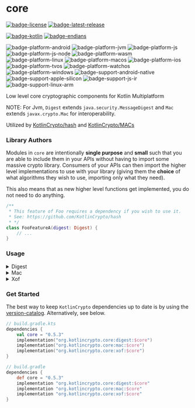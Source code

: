 # core
[![badge-license]][url-license]
[![badge-latest-release]][url-latest-release]

[![badge-kotlin]][url-kotlin]
[![badge-endians]][url-endians]

![badge-platform-android]
![badge-platform-jvm]
![badge-platform-js]
![badge-platform-js-node]
![badge-platform-wasm]
![badge-platform-linux]
![badge-platform-macos]
![badge-platform-ios]
![badge-platform-tvos]
![badge-platform-watchos]
![badge-platform-windows]
![badge-support-android-native]
![badge-support-apple-silicon]
![badge-support-js-ir]
![badge-support-linux-arm]

Low level core cryptographic components for Kotlin Multiplatform

NOTE: For Jvm, `Digest` extends `java.security.MessageDigest` and `Mac` extends `javax.crypto.Mac` 
for interoperability.

Utilized by [KotlinCrypto/hash][url-hash] and [KotlinCrypto/MACs][url-macs]

### Library Authors

Modules in `core` are intentionally **single purpose** and **small** such that you 
are able to include them in your APIs without having to import some massive crypto 
library. Consumers of your APIs can then import the higher level implementations 
to use with your library (giving them the **choice** of what algorithms they wish 
to use, importing only what they need).

This also means that as new higher level functions get implemented, you do not need 
to do anything.

```kotlin
/**
 * This feature of Foo requires a dependency if you wish to use it.
 * See: https://github.com/KotlinCrypto/hash
 * */
class FooFeatureA(digest: Digest) {
    // ...
}
```

### Usage

<details>
    <summary>Digest</summary>

```kotlin
// Using SHA256 from hash repo as an example
import org.kotlincrypto.hash.sha2.SHA256

fun main() {
    val digest = SHA256()
    val bytes = Random.Default.nextBytes(615)
    
    // Digest implements Algorithm
    println(digest.algorithm())
    
    // Digest implements Updatable
    digest.update(5.toByte())
    digest.update(bytes)
    digest.update(bytes, 10, 88)

    // Digest implements Resettable
    digest.reset()

    digest.update(bytes)

    // Digest implements Copyable
    val copy = digest.copy()

    val hash = digest.digest()
    val hash2 = copy.digest(bytes)
}
```

</details>

<details>
    <summary>Mac</summary>

```kotlin
// Using SecureRandom from the secure-random repo as an example
import org.kotlincrypto.SecureRandom
// Using HmacSHA3_256 from the MACs repo as an example
import org.kotlincrypto.macs.hmac.sha3.HmacSHA3_256

fun main() {
    val key = SecureRandom().nextBytesOf(100)
    val mac = HmacSHA3_256(key)
    val bytes = Random.Default.nextBytes(615)

    // Mac implements Algorithm
    println(mac.algorithm())

    // Mac implements Updatable
    mac.update(5.toByte())
    mac.update(bytes)
    mac.update(bytes, 10, 88)

    // Mac implements Resettable
    mac.reset()

    mac.update(bytes)

    // Mac implements Copyable
    val copy = mac.copy()

    val hash = mac.doFinal()
    val hash2 = copy.doFinal(bytes)
}
```

</details>

<details>
    <summary>Xof</summary>

`XOF`s (i.e. [Extendable-Output Functions][url-pub-xof]) were introduced with `SHA3`.

`XOF`s are very similar to `Digest` and `Mac` except that instead of calling `digest()` 
or `doFinal()`, which returns a fixed size `ByteArray`, their output size can be variable 
in length.

As such, [KotlinCrypto][url-kotlin-crypto] takes the approach of making them distinctly 
different from those types, while implementing the same interfaces (`Algorithm`, `Copyable`, 
`Resettable`, `Updatable`).

Output for an `Xof` is done by reading, instead.

```kotlin
// Using SHAKE128 from hash repo as an example
import org.kotlincrypto.hash.sha3.SHAKE128

fun main() {
    val xof: Xof<SHAKE128> = SHAKE128.xOf()
    val bytes = Random.Default.nextBytes(615)

    // Xof implements Algorithm
    println(xof.algorithm())

    // Xof implements Updatable
    xof.update(5.toByte())
    xof.update(bytes)
    xof.update(bytes, 10, 88)

    // Xof implements Resettable
    xof.reset()

    xof.update(bytes)

    // Xof implements Copyable
    xof.copy()

    val out1 = ByteArray(100)
    val out2 = ByteArray(12345)

    // Use produces a Reader which auto-closes when your action finishes.
    // Reader is using a snapshot of the Xof state (thus the
    // optional argument to resetXof with a default of true).
    xof.use(resetXof = false) { read(out1, 0, out1.size); read(out2) }

    val out3 = ByteArray(out1.size)
    val out4 = ByteArray(out2.size)

    // Can also create a Reader that won't auto-close
    val reader = xof.reader(resetXof = false)
    reader.read(out3)
    reader.read(out4)
    reader.close()

    try {
        // The Reader has been closed and will throw
        // exception when trying to read from again.
        reader.use { read(out4) }
    } catch (e: IllegalStateException) {
        e.printStackTrace()
    }

    // Contents are the same because Reader uses
    // a snapshot of Xof, which was not updated
    // between production of Readers.
    assertContentEquals(out1 + out2, out3 + out4)

    // Still able to update Xof, independent of the production
    // and usage of Readers.
    xof.update(10.toByte())
    xof.use { read(out3); read(out4) }

    try {
        assertContentEquals(out1 + out2, out3 + out4)
        throw IllegalStateException()
    } catch (_: AssertionError) {
        // pass
    }
}
```

</details>

### Get Started

The best way to keep `KotlinCrypto` dependencies up to date is by using the 
[version-catalog][url-version-catalog]. Alternatively, see below.

<!-- TAG_VERSION -->

```kotlin
// build.gradle.kts
dependencies {
    val core = "0.5.3"
    implementation("org.kotlincrypto.core:digest:$core")
    implementation("org.kotlincrypto.core:mac:$core")
    implementation("org.kotlincrypto.core:xof:$core")
}
```

<!-- TAG_VERSION -->

```groovy
// build.gradle
dependencies {
    def core = "0.5.3"
    implementation "org.kotlincrypto.core:digest:$core"
    implementation "org.kotlincrypto.core:mac:$core"
    implementation "org.kotlincrypto.core:xof:$core"
}
```

<!-- TAG_VERSION -->
[badge-latest-release]: https://img.shields.io/badge/latest--release-0.5.3-blue.svg?style=flat
[badge-license]: https://img.shields.io/badge/license-Apache%20License%202.0-blue.svg?style=flat

<!-- TAG_DEPENDENCIES -->
[badge-kotlin]: https://img.shields.io/badge/kotlin-1.9.24-blue.svg?logo=kotlin
[badge-endians]: https://img.shields.io/badge/kotlincrypto.endians-0.3.1-blue.svg

<!-- TAG_PLATFORMS -->
[badge-platform-android]: http://img.shields.io/badge/-android-6EDB8D.svg?style=flat
[badge-platform-jvm]: http://img.shields.io/badge/-jvm-DB413D.svg?style=flat
[badge-platform-js]: http://img.shields.io/badge/-js-F8DB5D.svg?style=flat
[badge-platform-js-node]: https://img.shields.io/badge/-nodejs-68a063.svg?style=flat
[badge-platform-linux]: http://img.shields.io/badge/-linux-2D3F6C.svg?style=flat
[badge-platform-macos]: http://img.shields.io/badge/-macos-111111.svg?style=flat
[badge-platform-ios]: http://img.shields.io/badge/-ios-CDCDCD.svg?style=flat
[badge-platform-tvos]: http://img.shields.io/badge/-tvos-808080.svg?style=flat
[badge-platform-watchos]: http://img.shields.io/badge/-watchos-C0C0C0.svg?style=flat
[badge-platform-wasm]: https://img.shields.io/badge/-wasm-624FE8.svg?style=flat
[badge-platform-windows]: http://img.shields.io/badge/-windows-4D76CD.svg?style=flat
[badge-support-android-native]: http://img.shields.io/badge/support-[AndroidNative]-6EDB8D.svg?style=flat
[badge-support-apple-silicon]: http://img.shields.io/badge/support-[AppleSilicon]-43BBFF.svg?style=flat
[badge-support-js-ir]: https://img.shields.io/badge/support-[js--IR]-AAC4E0.svg?style=flat
[badge-support-linux-arm]: http://img.shields.io/badge/support-[LinuxArm]-2D3F6C.svg?style=flat
[badge-support-linux-mips]: http://img.shields.io/badge/support-[LinuxMIPS]-2D3F6C.svg?style=flat

[url-latest-release]: https://github.com/KotlinCrypto/core/releases/latest
[url-license]: https://www.apache.org/licenses/LICENSE-2.0.txt
[url-kotlin]: https://kotlinlang.org
[url-kotlin-crypto]: https://github.com/KotlinCrypto
[url-endians]: https://github.com/KotlinCrypto/endians
[url-hash]: https://github.com/KotlinCrypto/hash
[url-macs]: https://github.com/KotlinCrypto/MACs
[url-version-catalog]: https://github.com/KotlinCrypto/version-catalog
[url-pub-xof]: https://nvlpubs.nist.gov/nistpubs/FIPS/NIST.FIPS.202.pdf
